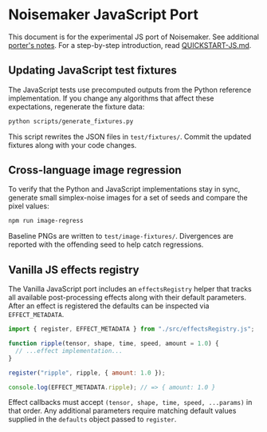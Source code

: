 # Noisemaker JavaScript Port

This document is for the experimental JS port of Noisemaker. See additional [porter's notes](VANILLA_JS_PORT_SPEC.md). For a step-by-step introduction, read [QUICKSTART-JS.md](QUICKSTART-JS.md).

## Updating JavaScript test fixtures
 
The JavaScript tests use precomputed outputs from the Python reference implementation. If you change any algorithms that affect these expectations, regenerate the fixture data:

```bash
python scripts/generate_fixtures.py
```

This script rewrites the JSON files in `test/fixtures/`. Commit the updated fixtures along with your code changes.

## Cross-language image regression

To verify that the Python and JavaScript implementations stay in sync, generate
small simplex-noise images for a set of seeds and compare the pixel values:

```bash
npm run image-regress
```

Baseline PNGs are written to `test/image-fixtures/`. Divergences are reported
with the offending seed to help catch regressions.

## Vanilla JS effects registry

The Vanilla JavaScript port includes an `effectsRegistry` helper that tracks all
available post-processing effects along with their default parameters. After an
effect is registered the defaults can be inspected via `EFFECT_METADATA`.

```javascript
import { register, EFFECT_METADATA } from "./src/effectsRegistry.js";

function ripple(tensor, shape, time, speed, amount = 1.0) {
  // ...effect implementation...
}

register("ripple", ripple, { amount: 1.0 });

console.log(EFFECT_METADATA.ripple); // => { amount: 1.0 }
```

Effect callbacks must accept `(tensor, shape, time, speed, ...params)` in that
order. Any additional parameters require matching default values supplied in the
`defaults` object passed to `register`.

